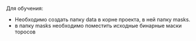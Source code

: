 Для обучения:
- Необходимо создать папку data в корне проекта, в ней папку masks.
- в папку masks необходимо поместить исходные бинарные маски торосов